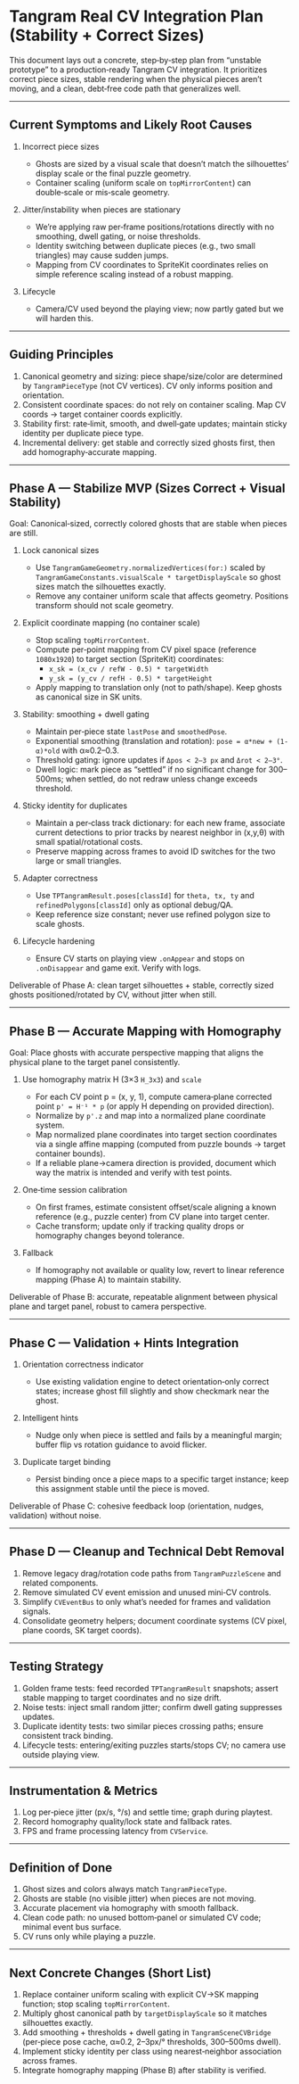 # Tangram Real CV Integration Plan (Stability + Correct Sizes)

This document lays out a concrete, step‑by‑step plan from “unstable prototype” to a production‑ready Tangram CV integration. It prioritizes correct piece sizes, stable rendering when the physical pieces aren’t moving, and a clean, debt‑free code path that generalizes well.

---

## Current Symptoms and Likely Root Causes

1. Incorrect piece sizes
   - Ghosts are sized by a visual scale that doesn’t match the silhouettes’ display scale or the final puzzle geometry.
   - Container scaling (uniform scale on `topMirrorContent`) can double‑scale or mis‑scale geometry.

2. Jitter/instability when pieces are stationary
   - We’re applying raw per‑frame positions/rotations directly with no smoothing, dwell gating, or noise thresholds.
   - Identity switching between duplicate pieces (e.g., two small triangles) may cause sudden jumps.
   - Mapping from CV coordinates to SpriteKit coordinates relies on simple reference scaling instead of a robust mapping.

3. Lifecycle
   - Camera/CV used beyond the playing view; now partly gated but we will harden this.

---

## Guiding Principles

1. Canonical geometry and sizing: piece shape/size/color are determined by `TangramPieceType` (not CV vertices). CV only informs position and orientation.
2. Consistent coordinate spaces: do not rely on container scaling. Map CV coords → target container coords explicitly.
3. Stability first: rate‑limit, smooth, and dwell‑gate updates; maintain sticky identity per duplicate piece type.
4. Incremental delivery: get stable and correctly sized ghosts first, then add homography‑accurate mapping.

---

## Phase A — Stabilize MVP (Sizes Correct + Visual Stability)

Goal: Canonical‑sized, correctly colored ghosts that are stable when pieces are still.

1) Lock canonical sizes
   - Use `TangramGameGeometry.normalizedVertices(for:)` scaled by `TangramGameConstants.visualScale * targetDisplayScale` so ghost sizes match the silhouettes exactly.
   - Remove any container uniform scale that affects geometry. Positions transform should not scale geometry.

2) Explicit coordinate mapping (no container scale)
   - Stop scaling `topMirrorContent`.
   - Compute per‑point mapping from CV pixel space (reference `1080x1920`) to target section (SpriteKit) coordinates:
     - `x_sk = (x_cv / refW - 0.5) * targetWidth`
     - `y_sk = (y_cv / refH - 0.5) * targetHeight`
   - Apply mapping to translation only (not to path/shape). Keep ghosts as canonical size in SK units.

3) Stability: smoothing + dwell gating
   - Maintain per‑piece state `lastPose` and `smoothedPose`.
   - Exponential smoothing (translation and rotation): `pose = α*new + (1-α)*old` with α≈0.2–0.3.
   - Threshold gating: ignore updates if `Δpos < 2–3 px` and `Δrot < 2–3°`.
   - Dwell logic: mark piece as “settled” if no significant change for 300–500ms; when settled, do not redraw unless change exceeds threshold.

4) Sticky identity for duplicates
   - Maintain a per‑class track dictionary: for each new frame, associate current detections to prior tracks by nearest neighbor in (x,y,θ) with small spatial/rotational costs.
   - Preserve mapping across frames to avoid ID switches for the two large or small triangles.

5) Adapter correctness
   - Use `TPTangramResult.poses[classId]` for `theta, tx, ty` and `refinedPolygons[classId]` only as optional debug/QA.
   - Keep reference size constant; never use refined polygon size to scale ghosts.

6) Lifecycle hardening
   - Ensure CV starts on playing view `.onAppear` and stops on `.onDisappear` and game exit. Verify with logs.

Deliverable of Phase A: clean target silhouettes + stable, correctly sized ghosts positioned/rotated by CV, without jitter when still.

---

## Phase B — Accurate Mapping with Homography

Goal: Place ghosts with accurate perspective mapping that aligns the physical plane to the target panel consistently.

1) Use homography matrix H (3×3 `H_3x3`) and `scale`
   - For each CV point p = (x, y, 1), compute camera‑plane corrected point `p' = H⁻¹ * p` (or apply H depending on provided direction).
   - Normalize by `p'.z` and map into a normalized plane coordinate system.
   - Map normalized plane coordinates into target section coordinates via a single affine mapping (computed from puzzle bounds → target container bounds).
   - If a reliable plane→camera direction is provided, document which way the matrix is intended and verify with test points.

2) One‑time session calibration
   - On first frames, estimate consistent offset/scale aligning a known reference (e.g., puzzle center) from CV plane into target center.
   - Cache transform; update only if tracking quality drops or homography changes beyond tolerance.

3) Fallback
   - If homography not available or quality low, revert to linear reference mapping (Phase A) to maintain stability.

Deliverable of Phase B: accurate, repeatable alignment between physical plane and target panel, robust to camera perspective.

---

## Phase C — Validation + Hints Integration

1) Orientation correctness indicator
   - Use existing validation engine to detect orientation‑only correct states; increase ghost fill slightly and show checkmark near the ghost.

2) Intelligent hints
   - Nudge only when piece is settled and fails by a meaningful margin; buffer flip vs rotation guidance to avoid flicker.

3) Duplicate target binding
   - Persist binding once a piece maps to a specific target instance; keep this assignment stable until the piece is moved.

Deliverable of Phase C: cohesive feedback loop (orientation, nudges, validation) without noise.

---

## Phase D — Cleanup and Technical Debt Removal

1) Remove legacy drag/rotation code paths from `TangramPuzzleScene` and related components.
2) Remove simulated CV event emission and unused mini‑CV controls.
3) Simplify `CVEventBus` to only what’s needed for frames and validation signals.
4) Consolidate geometry helpers; document coordinate systems (CV pixel, plane coords, SK target coords).

---

## Testing Strategy

1) Golden frame tests: feed recorded `TPTangramResult` snapshots; assert stable mapping to target coordinates and no size drift.
2) Noise tests: inject small random jitter; confirm dwell gating suppresses updates.
3) Duplicate identity tests: two similar pieces crossing paths; ensure consistent track binding.
4) Lifecycle tests: entering/exiting puzzles starts/stops CV; no camera use outside playing view.

---

## Instrumentation & Metrics

1) Log per‑piece jitter (px/s, °/s) and settle time; graph during playtest.
2) Record homography quality/lock state and fallback rates.
3) FPS and frame processing latency from `CVService`.

---

## Definition of Done

1) Ghost sizes and colors always match `TangramPieceType`.
2) Ghosts are stable (no visible jitter) when pieces are not moving.
3) Accurate placement via homography with smooth fallback.
4) Clean code path: no unused bottom‑panel or simulated CV code; minimal event bus surface.
5) CV runs only while playing a puzzle.

---

## Next Concrete Changes (Short List)

1) Replace container uniform scaling with explicit CV→SK mapping function; stop scaling `topMirrorContent`.
2) Multiply ghost canonical path by `targetDisplayScale` so it matches silhouettes exactly.
3) Add smoothing + thresholds + dwell gating in `TangramSceneCVBridge` (per‑piece pose cache, α≈0.2, 2–3px/° thresholds, 300–500ms dwell).
4) Implement sticky identity per class using nearest‑neighbor association across frames.
5) Integrate homography mapping (Phase B) after stability is verified.



